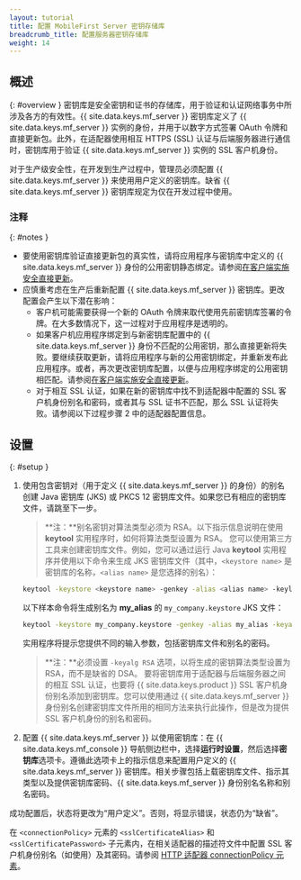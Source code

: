 ```yaml
---
layout: tutorial
title: 配置 MobileFirst Server 密钥存储库
breadcrumb_title: 配置服务器密钥存储库
weight: 14
---
```

<!-- NLS_CHARSET=UTF-8 -->
## 概述
{: #overview }
密钥库是安全密钥和证书的存储库，用于验证和认证网络事务中所涉及各方的有效性。{{ site.data.keys.mf_server }} 密钥库定义了 {{ site.data.keys.mf_server }} 实例的身份，并用于以数字方式签署 OAuth 令牌和直接更新包。此外，在适配器使用相互 HTTPS (SSL) 认证与后端服务器进行通信时，密钥库用于验证 {{ site.data.keys.mf_server }} 实例的 SSL 客户机身份。

对于生产级安全性，在开发到生产过程中，管理员必须配置 {{ site.data.keys.mf_server }} 来使用用户定义的密钥库。缺省 {{ site.data.keys.mf_server }} 密钥库规定为仅在开发过程中使用。

### 注释
{: #notes }
* 要使用密钥库验证直接更新包的真实性，请将应用程序与密钥库中定义的 {{ site.data.keys.mf_server }} 身份的公用密钥静态绑定。请参阅[在客户端实施安全直接更新](../../application-development/direct-update)。
* 应慎重考虑在生产后重新配置 {{ site.data.keys.mf_server }} 密钥库。更改配置会产生以下潜在影响：
    * 客户机可能需要获得一个新的 OAuth 令牌来取代使用先前密钥库签署的令牌。在大多数情况下，这一过程对于应用程序是透明的。
    * 如果客户机应用程序绑定到与新密钥库配置中的 {{ site.data.keys.mf_server }} 身份不匹配的公用密钥，那么直接更新将失败。要继续获取更新，请将应用程序与新的公用密钥绑定，并重新发布此应用程序。或者，再次更改密钥库配置，以便与应用程序绑定的公用密钥相匹配。请参阅[在客户端实施安全直接更新](../../application-development/direct-update)。
    *  对于相互 SSL 认证，如果在新的密钥库中找不到适配器中配置的 SSL 客户机身份别名和密码，或者其与 SSL 证书不匹配，那么 SSL 认证将失败。请参阅以下过程步骤 2 中的适配器配置信息。

## 设置
{: #setup }
1. 使用包含密钥对（用于定义 {{ site.data.keys.mf_server }} 的身份）的别名创建 Java 密钥库 (JKS) 或 PKCS 12 密钥库文件。如果您已有相应的密钥库文件，请跳至下一步。

   > **注：**别名密钥对算法类型必须为 RSA。以下指示信息说明在使用 **keytool** 实用程序时，如何将算法类型设置为 RSA。
   您可以使用第三方工具来创建密钥库文件。例如，您可以通过运行 Java **keytool** 实用程序并使用以下命令来生成 JKS 密钥库文件（其中，`<keystore name>` 是密钥库的名称，`<alias name>` 是您选择的别名）：
    
   ```bash
   keytool -keystore <keystore name> -genkey -alias <alias name> -keylag RSA
   ```
    
   以下样本命令将生成别名为 **my_alias** 的 `my_company.keystore` JKS 文件：
    
   ```bash
   keytool -keystore my_company.keystore -genkey -alias my_alias -keyalg RSA
   ```
    
   实用程序将提示您提供不同的输入参数，包括密钥库文件和别名的密码。

   > **注：**必须设置 `-keyalg RSA` 选项，以将生成的密钥算法类型设置为 RSA，而不是缺省的 DSA。
   要将密钥库用于适配器与后端服务器之间的相互 SSL 认证，也要将 {{ site.data.keys.product }} SSL 客户机身份别名添加到密钥库。您可以使用通过 {{ site.data.keys.mf_server }} 身份别名创建密钥库文件所用的相同方法来执行此操作，但是改为提供 SSL 客户机身份的别名和密码。

2. 配置 {{ site.data.keys.mf_server }} 以使用密钥库：在 {{ site.data.keys.mf_console }} 导航侧边栏中，选择**运行时设置**，然后选择**密钥库**选项卡。遵循此选项卡上的指示信息来配置用户定义的 {{ site.data.keys.mf_server }} 密钥库。相关步骤包括上载密钥库文件、指示其类型以及提供密钥库密码、{{ site.data.keys.mf_server }} 身份别名名称和别名密码。 

成功配置后，状态将更改为“用户定义”。否则，将显示错误，状态仍为“缺省”。

在 `<connectionPolicy>` 元素的 `<sslCertificateAlias>` 和 `<sslCertificatePassword>` 子元素内，在相关适配器的描述符文件中配置 SSL 客户机身份别名（如使用）及其密码。请参阅 [HTTP 适配器 connectionPolicy 元素](../../adapters/javascript-adapters/js-http-adapter/#the-xml-file)。
